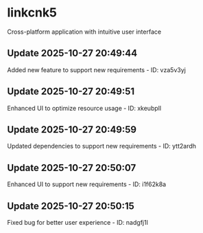 # linkcnk5
Cross-platform application with intuitive user interface

## Update 2025-10-27 20:49:44
Added new feature to support new requirements - ID: vza5v3yj


## Update 2025-10-27 20:49:51
Enhanced UI to optimize resource usage - ID: xkeubpll


## Update 2025-10-27 20:49:59
Updated dependencies to support new requirements - ID: ytt2ardh


## Update 2025-10-27 20:50:07
Enhanced UI to support new requirements - ID: i1f62k8a


## Update 2025-10-27 20:50:15
Fixed bug for better user experience - ID: nadgfj1l

